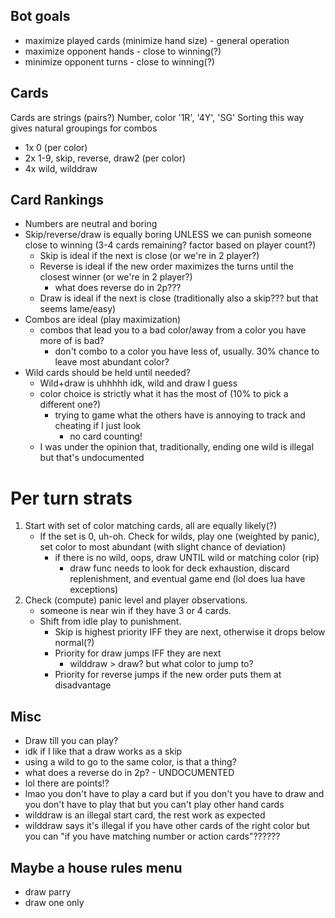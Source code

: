 ## Bot goals
* maximize played cards (minimize hand size) - general operation
* maximize opponent hands - close to winning(?)
* minimize opponent turns - close to winning(?)

## Cards
Cards are strings (pairs?) Number, color '1R', '4Y', 'SG'
Sorting this way gives natural groupings for combos

* 1x 0 (per color)
* 2x 1-9, skip, reverse, draw2 (per color)
* 4x wild, wilddraw


## Card Rankings
* Numbers are neutral and boring
* Skip/reverse/draw is equally boring UNLESS we can punish someone close to winning (3-4 cards remaining? factor based on player count?)
	* Skip is ideal if the next is close (or we're in 2 player?)
	* Reverse is ideal if the new order maximizes the turns until the closest winner (or we're in 2 player?)
		* what does reverse do in 2p???
	* Draw is ideal if the next is close (traditionally also a skip??? but that seems lame/easy)
* Combos are ideal (play maximization)
	* combos that lead you to a bad color/away from a color you have more of is bad?
		* don't combo to a color you have less of, usually. 30% chance to leave most abundant color?
* Wild cards should be held until needed?
	* Wild+draw is uhhhhh idk, wild and draw I guess
	* color choice is strictly what it has the most of (10% to pick a different one?)
		* trying to game what the others have is annoying to track and cheating if I just look
			* no card counting!
	* I was under the opinion that, traditionally, ending one wild is illegal but that's undocumented

# Per turn strats
1. Start with set of color matching cards, all are equally likely(?)
	* If the set is 0, uh-oh. Check for wilds, play one (weighted by panic), set color to most abundant (with slight chance of deviation)
		* if there is no wild, oops, draw UNTIL wild or matching color (rip)
			* draw func needs to look for deck exhaustion, discard replenishment, and eventual game end (lol does lua have exceptions)
2. Check (compute) panic level and player observations.
	* someone is near win if they have 3 or 4 cards.
	* Shift from idle play to punishment.
		* Skip is highest priority IFF they are next, otherwise it drops below normal(?)
		* Priority for draw jumps IFF they are next
			* wilddraw > draw? but what color to jump to?
		* Priority for reverse jumps if the new order puts them at disadvantage

## Misc
* Draw till you can play?
* idk if I like that a draw works as a skip
* using a wild to go to the same color, is that a thing?
* what does a reverse do in 2p? - UNDOCUMENTED
* lol there are points!?
* lmao you don't have to play a card but if you don't you have to draw and you don't have to play that but you can't play other hand cards
* wilddraw is an illegal start card, the rest work as expected
* wilddraw says it's illegal if you have other cards of the right color but you can "if you have matching number or action cards"??????

## Maybe a house rules menu
* draw parry
* draw one only
